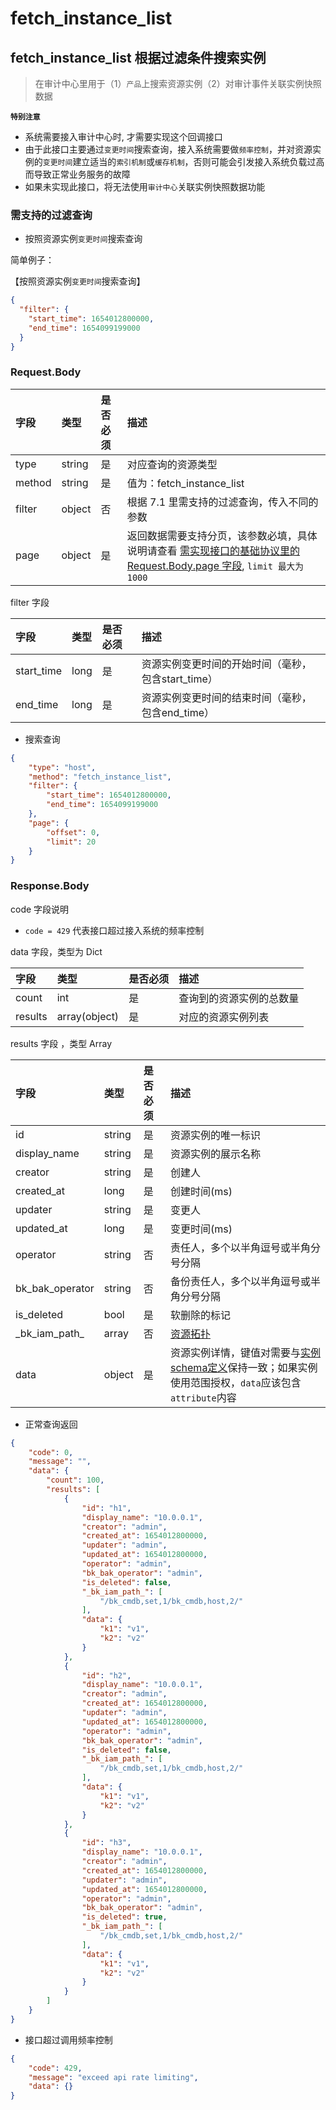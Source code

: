 # fetch_instance_list 

## fetch_instance_list 根据过滤条件搜索实例
> 在审计中心里用于（1）`产品`上搜索资源实例（2）对审计事件关联实例快照数据

**`特别注意`**
- 系统需要接入审计中心时, 才需要实现这个回调接口
- 由于此接口主要通过`变更时间`搜索查询，接入系统需要做`频率控制`，并对资源实例的`变更时间`建立适当的`索引机制`或`缓存机制`，否则可能会引发接入系统负载过高而导致正常业务服务的故障
- 如果未实现此接口，将无法使用`审计中心`关联实例快照数据功能

### 需支持的过滤查询
- 按照资源实例`变更时间`搜索查询

简单例子：

【按照资源实例`变更时间`搜索查询】

```json
{
  "filter": {
    "start_time": 1654012800000,
    "end_time": 1654099199000
  }
}
```


### Request.Body

| 字段 |  类型 |是否必须  | 描述  |
|:---|:---|:---|:---|
| type | string | 是 | 对应查询的资源类型 |
| method |string | 是 | 值为：fetch_instance_list |
| filter | object | 否 | 根据 7.1 里需支持的过滤查询，传入不同的参数 |
| page | object | 是 | 返回数据需要支持分页，该参数必填，具体说明请查看 [需实现接口的基础协议里的 Request.Body.page 字段](./01-API.md), `limit 最大为1000` |

filter 字段

| 字段 |  类型 |是否必须  | 描述  |
|:---|:---|:---|:---|
| start_time | long | 是 | 资源实例变更时间的开始时间（毫秒，包含start_time） |
| end_time | long | 是 |  资源实例变更时间的结束时间（毫秒，包含end_time） | 


* 搜索查询

```json
{
    "type": "host",
    "method": "fetch_instance_list",
    "filter": {
        "start_time": 1654012800000,
        "end_time": 1654099199000
    },
    "page": {
        "offset": 0,
        "limit": 20
    }
}
```

### Response.Body

code 字段说明
- `code = 429` 代表接口超过接入系统的频率控制 

data 字段，类型为 Dict

| 字段 |  类型 |是否必须  | 描述  |
|:---|:---|:---|:---|
| count | int | 是 | 查询到的资源实例的总数量 |
| results | array(object) | 是 | 对应的资源实例列表 |

results 字段 ，类型 Array

| 字段 |  类型 |是否必须  | 描述  |
|:---|:---|:---|:---|
| id | string | 是 | 资源实例的唯一标识 |
| display_name | string | 是 | 资源实例的展示名称 |
| creator | string | 是 | 创建人 |
| created_at | long | 是 | 创建时间(ms) |
| updater | string | 是 | 变更人 |
| updated_at | long | 是 | 变更时间(ms) |
| operator | string | 否 | 责任人，多个以半角逗号或半角分号分隔 |
| bk_bak_operator | string | 否 | 备份责任人，多个以半角逗号或半角分号分隔 |
| is_deleted | bool | 是 | 软删除的标记 |
| \_bk_iam_path_ | array | 否 | [资源拓扑](../../../Explanation/04-BkIAMPath.md) |
| data | object | 是 | 资源实例详情，键值对需要与[实例schema定义](./17-fetch_resource_type_schema.md)保持一致；如果实例使用范围授权，`data`应该包含`attribute`内容 |

* 正常查询返回

```json
{
    "code": 0,
    "message": "",
    "data": {
        "count": 100,
        "results": [
            {
                "id": "h1",
                "display_name": "10.0.0.1",
                "creator": "admin",
                "created_at": 1654012800000,
                "updater": "admin",
                "updated_at": 1654012800000,
                "operator": "admin",
                "bk_bak_operator": "admin",
                "is_deleted": false,
                "_bk_iam_path_": [
                    "/bk_cmdb,set,1/bk_cmdb,host,2/"
                ],
                "data": {
                    "k1": "v1",
                    "k2": "v2"
                }
            },
            {
                "id": "h2",
                "display_name": "10.0.0.1",
                "creator": "admin",
                "created_at": 1654012800000,
                "updater": "admin",
                "updated_at": 1654012800000,
                "operator": "admin",
                "bk_bak_operator": "admin",
                "is_deleted": false,
                "_bk_iam_path_": [
                    "/bk_cmdb,set,1/bk_cmdb,host,2/"
                ],
                "data": {
                    "k1": "v1",
                    "k2": "v2"
                }
            },
            {
                "id": "h3",
                "display_name": "10.0.0.1",
                "creator": "admin",
                "created_at": 1654012800000,
                "updater": "admin",
                "updated_at": 1654012800000,
                "operator": "admin",
                "bk_bak_operator": "admin",
                "is_deleted": true,
                "_bk_iam_path_": [
                    "/bk_cmdb,set,1/bk_cmdb,host,2/"
                ],
                "data": {
                    "k1": "v1",
                    "k2": "v2"
                }
            }
        ]
    }
}
```

* 接口超过调用频率控制

```json
{
    "code": 429,
    "message": "exceed api rate limiting",
    "data": {}
}
```
